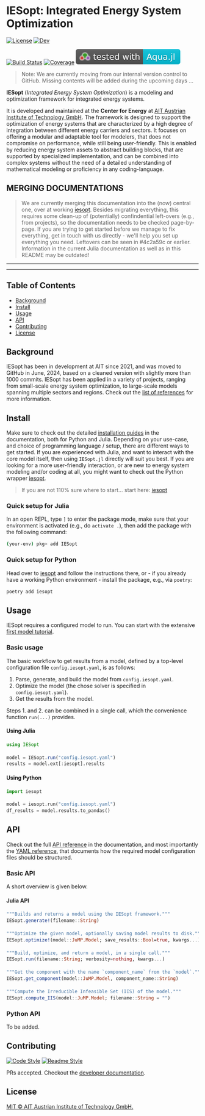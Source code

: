 # IESopt: Integrated Energy System Optimization

[![License](https://img.shields.io/github/license/ait-energy/IESopt.jl)](LICENSE)
[![Dev](https://img.shields.io/badge/docs-dev-blue.svg)](https://ait-energy.github.io/IESopt.jl/dev/)
<!--
[![Stable](https://img.shields.io/badge/docs-stable-blue.svg)](https://ait-energy.github.io/IESopt.jl/stable/)
-->

[![Build Status](https://github.com/ait-energy/IESopt.jl/actions/workflows/CI.yml/badge.svg?branch=main)](https://github.com/ait-energy/IESopt.jl/actions/workflows/CI.yml?query=branch%3Amain)
[![Coverage](https://codecov.io/gh/ait-energy/IESopt.jl/branch/main/graph/badge.svg)](https://codecov.io/gh/ait-energy/IESopt.jl)
[![Aqua](https://raw.githubusercontent.com/JuliaTesting/Aqua.jl/master/badge.svg)](https://github.com/JuliaTesting/Aqua.jl)

> Note: We are currently moving from our internal version control to GitHub. Missing contents will be added during the
> upcoming days ...

**IESopt** (_Integrated Energy System Optimization_) is a modeling and optimization framework for integrated energy
systems.

It is developed and maintained at the **Center for Energy** at
[AIT Austrian Institute of Technology GmbH](https://www.ait.ac.at/). The framework is designed to support the
optimization of energy systems that are characterized by a high degree of integration between different energy carriers
and sectors. It focuses on offering a modular and adaptable tool for modelers, that does not compromise on performance,
while still being user-friendly. This is enabled by reducing energy system assets to abstract building blocks, that are
supported by specialized implementation, and can be combined into complex systems without the need of a detailed
understanding of mathematical modeling or proficiency in any coding-language.

## MERGING DOCUMENTATIONS

> We are currently merging this documentation into the (now) central one, over at working [iesopt](https://github.com/ait-energy/iesopt). Besides migrating everything, this requires some clean-up of
> (potentially) confindential left-overs (e.g., from projects), so the documentation needs to be checked page-by-page. If you are trying to
> get started before we manage to fix everything, get in touch with us directly - we'll help you set up everything you
> need. Leftovers can be seen in #4c2a59c or earlier. Information in the current Julia documentation as well as in this README may be outdated!

---
---

## Table of Contents

- [Background](#background)
- [Install](#install)
- [Usage](#usage)
- [API](#api)
- [Contributing](#contributing)
- [License](#license)

## Background

IESopt has been in development at AIT since 2021, and was moved to GitHub in June, 2024, based on a cleaned version with
slightly more than 1000 commits. IESopt has been applied in a variety of projects, ranging from small-scale energy
system optimization, to large-scale models spanning multiple sectors and regions. Check out the
[list of references](https://ait-energy.github.io/IESopt.jl/dev/pages/references/) for more information.

## Install

Make sure to check out the detailed [installation guides](https://ait-energy.github.io/IESopt.jl/dev/#Installation)
in the documentation, both for Python and Julia. Depending on your use-case, and choice of programming language / setup,
there are different ways to get started. If you are experienced with Julia, and want to interact with the core model
itself, then using `IESopt.jl` directly will suit you best. If you are looking for a more user-friendly interaction, or
are new to energy system modeling and/or coding at all, you might want to check out the Python wrapper
[iesopt](https://github.com/ait-energy/iesopt).

> If you are not 110% sure where to start... start here: [iesopt](https://github.com/ait-energy/iesopt)

### Quick setup for Julia

In an open REPL, type `]` to enter the package mode, make sure that your environment is
activated (e.g., do `activate .`), then add the package with the following command:

```bash
(your-env) pkg> add IESopt
```

### Quick setup for Python

Head over to [iesopt](https://github.com/ait-energy/iesopt) and follow the instructions there, or - if you already
have a working Python environment - install the package, e.g., via `poetry`:

```bash
poetry add iesopt
```

## Usage

IESopt requires a configured model to run. You can start with the extensive [first model tutorial](https://ait-energy.github.io/IESopt.jl/dev/pages/tutorials/first_model/).

### Basic usage

The basic workflow to get results from a model, defined by a top-level configuration file `config.iesopt.yaml`, is as
follows:

1. Parse, generate, and build the model from `config.iesopt.yaml`.
2. Optimize the model (the chose solver is specified in `config.iesopt.yaml`).
3. Get the results from the model.

Steps 1. and 2. can be combined in a single call, which the convenience function `run(...)` provides.

#### Using Julia

```julia
using IESopt

model = IESopt.run("config.iesopt.yaml")
results = model.ext[:iesopt].results
```

#### Using Python

```python
import iesopt

model = iesopt.run("config.iesopt.yaml")
df_results = model.results.to_pandas()
```

## API

Check out the full [API reference](https://ait-energy.github.io/IESopt.jl/dev/pages/manual/api/) in the
documentation, and most importantly the [YAML reference](https://ait-energy.github.io/IESopt.jl/dev/pages/manual/yaml/),
that documents how the required model configuration files should be structured.

### Basic API

A short overview is given below.

#### Julia API

```julia
"""Builds and returns a model using the IESopt framework."""
IESopt.generate!(filename::String)

"""Optimize the given model, optionally saving model results to disk."""
IESopt.optimize!(model::JuMP.Model; save_results::Bool=true, kwargs...)

"""Build, optimize, and return a model, in a single call."""
IESopt.run(filename::String; verbosity=nothing, kwargs...)

"""Get the component with the name `component_name` from the `model`."""
IESopt.get_component(model::JuMP.Model, component_name::String)

"""Compute the Irreducible Infeasible Set (IIS) of the model."""
IESopt.compute_IIS(model::JuMP.Model; filename::String = "")
```

### Python API

To be added.

## Contributing

[![Code Style](https://img.shields.io/badge/code_style-custom-blue?style=flat&logo=julia&logoColor=white)](.JuliaFormatter.toml)
[![Readme Style](https://img.shields.io/badge/readme_style-standard-lime?style=flat&logo=julia&logoColor=white)](https://github.com/RichardLitt/standard-readme)

PRs accepted. Checkout the [developer documentation](https://ait-energy.github.io/IESopt.jl/dev/pages/dev_docs/).

## License

[MIT © AIT Austrian Institute of Technology GmbH.](LICENSE)
